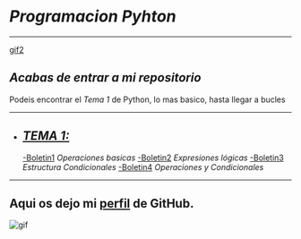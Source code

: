 # _Programacion Pyhton_

---
[gif2][gif2]
## *Acabas de entrar a mi _repositorio_*

Podeis encontrar el _Tema 1_ de Python, lo mas basico, hasta llegar a bucles

---

- ## [*TEMA 1:*][tema1]

  [-Boletin1][boletin1]
    _*Operaciones basicas*_
  [-Boletin2][boletin2]
    _*Expresiones lógicas*_
  [-Boletin3][boletin3]
    _*Estructura Condicionales*_
  [-Boletin4][boletin4]
  _*Operaciones y Condicionales*_
---
Aqui os dejo mi [perfil][perfil] de GitHub.
---
![gif]















[tema1]:https://github.com/RafaMoreno10/programacion_python2022/tree/master/Tema1_programacionEstructurada
[boletin1]:https://github.com/RafaMoreno10/programacion_python2022/blob/master/Tema1_programacionEstructurada/Boletin1_operacionesBasicas.py
[boletin2]:https://github.com/RafaMoreno10/programacion_python2022/blob/master/Tema1_programacionEstructurada/Boletin2_expresionesLogicas.py
[boletin3]:https://github.com/RafaMoreno10/programacion_python2022/blob/master/Tema1_programacionEstructurada/Boletin3_estructurasCondicionales.py
[boletin4]:https://github.com/RafaMoreno10/programacion_python2022/blob/master/Tema1_programacionEstructurada/Boletin4_operacion_Y_condicionales.py
[perfil]:https://github.com/RafaMoreno10
[gif]:https://c.tenor.com/2aBpJJqQAvYAAAAM/monkey.gif
[gif2]:https://www.google.com/url?sa=i&url=https%3A%2F%2Ftenor.com%2Fes%2Fver%2Fskippy-skippystare-ed-bassmaster-gif-12213109&psig=AOvVaw0R2HgpBcL_cYoI72W4KnMH&ust=1668816073959000&source=images&cd=vfe&ved=0CBAQjRxqFwoTCNC5sri2tvsCFQAAAAAdAAAAABAI
